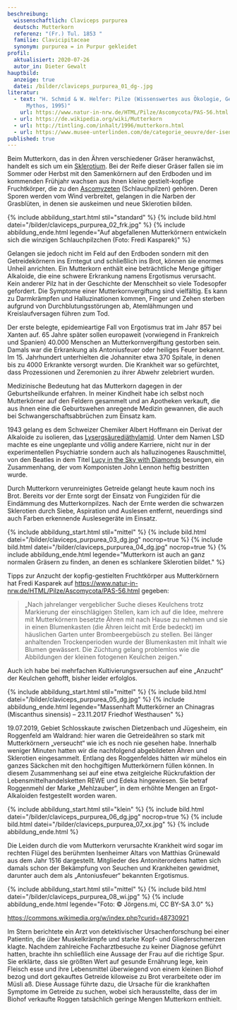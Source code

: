 ```yaml
---
beschreibung:
  wissenschaftlich: Claviceps purpurea
  deutsch: Mutterkorn
  referenz: "(Fr.) Tul. 1853 "
  familie: Clavicipitaceae
  synonym: purpurea = in Purpur gekleidet
profil:
  aktualisiert: 2020-07-26
  autor_in: Dieter Gewalt
hauptbild:
  anzeige: true
  datei: /bilder/claviceps_purpurea_01_dg-.jpg
literatur:
  - text: "H. Schmid & W. Helfer: Pilze (Wissenswertes aus Ökologie, Geschichte und
      Mythos, 1995)"
    url: https://www.natur-in-nrw.de/HTML/Pilze/Ascomycota/PAS-56.html
  - url: https://de.wikipedia.org/wiki/Mutterkorn
  - url: http://tintling.com/inhalt/1996/mutterkorn.html
  - url: https://www.musee-unterlinden.com/de/categorie_oeuvre/der-isenheimer-altar/
published: true
---
```

Beim Mutterkorn, das in den Ähren verschiedener Gräser heranwächst, handelt es sich um ein [Sklerotium](Sklerotium "Glossar"). Bei der Reife dieser Gräser fallen sie im Sommer oder Herbst mit den Samenkörnern auf den Erdboden und im kommenden Frühjahr wachsen aus ihnen kleine gestielt-kopfige Fruchtkörper, die zu den [Ascomyzeten](Ascomyzeten "Glossar") (Schlauchpilzen) gehören. Deren Sporen werden vom Wind verbreitet, gelangen in die Narben der Grasblüten, in denen sie auskeimen und neue Sklerotien bilden.

{% include abbildung_start.html stil="standard" %}
{% include bild.html datei="/bilder/claviceps_purpurea_02_frk.jpg" %}
{% include abbildung_ende.html legende="Auf abgefallenen Mutterkörnern entwickeln sich die winzigen Schlauchpilzchen (Foto: Fredi Kasparek)" %}

Gelangen sie jedoch nicht im Feld auf den Erdboden sondern mit den Getreidekörnern ins Erntegut und schließlich ins Brot, können sie enormes Unheil anrichten. Ein Mutterkorn enthält eine beträchtliche Menge giftiger Alkaloide, die eine schwere Erkrankung namens Ergotismus verursacht. Kein anderer Pilz hat in der Geschichte der Menschheit so viele Todesopfer gefordert. Die Symptome einer Mutterkornvergiftung sind vielfältig. Es kann zu Darmkrämpfen und Halluzinationen kommen, Finger und Zehen sterben aufgrund von Durchblutungsstörungen ab, Atemlähmungen und Kreislaufversagen führen zum Tod.

Der erste belegte, epidemieartige Fall von Ergotismus trat im Jahr 857 bei Xanten auf. 65 Jahre später sollen europaweit (vorwiegend in Frankreich und Spanien) 40.000 Menschen an Mutterkornvergiftung gestorben sein. Damals war die Erkrankung als Antoniusfeuer oder heiliges Feuer bekannt. Im 15. Jahrhundert unterhielten die Johanniter etwa 370 Spitale, in denen bis zu 4000 Erkrankte versorgt wurden. Die Krankheit war so gefürchtet, dass Prozessionen und Zeremonien zu ihrer Abwehr zelebriert wurden.

Medizinische Bedeutung hat das Mutterkorn dagegen in der Geburtsheilkunde erfahren. In meiner Kindheit habe ich selbst noch Mutterkörner auf den Feldern gesammelt und an Apotheken verkauft, die aus ihnen eine die Geburtswehen anregende Medizin gewannen, die auch bei Schwangerschaftsabbrüchen zum Einsatz kam. 

1943 gelang es dem Schweizer Chemiker Albert Hoffmann ein Derivat der Alkaloide zu isolieren, das [Lysergsäurediäthylamid](https://www.chemie.de/lexikon/Lysergs%C3%A4urediethylamid.html). Unter dem Namen LSD machte es eine ungeplante und völlig andere Karriere, nicht nur in der experimentellen Psychiatrie sondern auch als halluzinogenes Rauschmittel, von den Beatles in dem Titel [Lucy in the Sky with Diamonds](https://de.wikipedia.org/wiki/Lucy_in_the_Sky_with_Diamonds) besungen, ein Zusammenhang, der vom Komponisten John Lennon heftig bestritten wurde.

Durch Mutterkorn verunreinigtes Getreide gelangt heute kaum noch ins Brot. Bereits vor der Ernte sorgt der Einsatz von Fungiziden für die Eindämmung des Mutterkornpilzes. Nach der Ernte werden die schwarzen Sklerotien durch Siebe, Aspiration und Auslesen entfernt, neuerdings sind auch Farben erkennende Auslesegeräte im Einsatz.

{% include abbildung_start.html stil="mittel" %}
{% include bild.html datei="/bilder/claviceps_purpurea_03_dg.jpg" nocrop=true %}
{% include bild.html datei="/bilder/claviceps_purpurea_04_dg.jpg" nocrop=true %}
{% include abbildung_ende.html legende="Mutterkorn ist auch an ganz normalen Gräsern zu finden, an denen es schlankere Sklerotien bildet." %}

Tipps zur Anzucht der kopfig-gestielten Fruchtkörper aus Mutterkörnern hat Fredi Kasparek auf <https://www.natur-in-nrw.de/HTML/Pilze/Ascomycota/PAS-56.html> gegeben: 

> „Nach jahrelanger vergeblicher Suche dieses Keulchens trotz Markierung der einschlägigen Stellen, kam ich auf die Idee, mehrere mit Mutterkörnern besetzte Ähren mit nach Hause zu nehmen und sie in einen Blumenkasten (die Ähren leicht mit Erde bedeckt) im häuslichen Garten unter Brombeergebüsch zu stellen. Bei länger anhaltenden Trockenperioden wurde der Blumenkasten mit Inhalt wie Blumen gewässert. Die Züchtung gelang problemlos wie die Abbildungen der kleinen fotogenen Keulchen zeigen.“

Auch ich habe bei mehrfachen Kultivierungsversuchen auf eine „Anzucht“ der Keulchen gehofft, bisher leider erfolglos.

{% include abbildung_start.html stil="mittel" %}
{% include bild.html datei="/bilder/claviceps_purpurea_05_dg.jpg" %}
{% include abbildung_ende.html legende="Massenhaft Mutterkörner an Chinagras (Miscanthus sinensis) – 23.11.2017 Friedhof Westhausen" %}

19.07.2019, Gebiet Schlosskaute zwischen Dietzenbach und Jügesheim,  ein Roggenfeld am Waldrand: hier waren die Getreideähren so stark mit Mutterkörnern „verseucht“ wie ich es noch nie gesehen habe. Innerhalb weniger Minuten hatten wir die nachfolgend abgebildeten Ähren und Sklerotien eingesammelt. Entlang des Roggenfeldes hätten wir mühelos ein ganzes Säckchen mit den hochgiftigen Mutterkörnern füllen können. In diesem Zusammenhang sei auf eine etwa zeitgleiche Rückrufaktion der Lebensmittelhandelsketten REWE und Edeka hingewiesen. Sie betraf Roggenmehl der Marke „Mehlzauber“, in dem erhöhte Mengen an Ergot-Alkaloiden festgestellt worden waren.

{% include abbildung_start.html stil="klein" %}
{% include bild.html datei="/bilder/claviceps_purpurea_06_dg.jpg" nocrop=true %}
{% include bild.html datei="/bilder/claviceps_purpurea_07_xx.jpg" %}
{% include abbildung_ende.html %}

Die Leiden durch die vom Mutterkorn verursachte Krankheit wird sogar im rechten Flügel des berühmten Isenheimer Altars von Matthias Grünewald aus dem Jahr 1516 dargestellt. Mitglieder des Antoniterordens hatten sich damals schon der Bekämpfung von Seuchen und Krankheiten gewidmet, darunter auch dem als „Antoniusfeuer“ bekannten Ergotismus.

{% include abbildung_start.html stil="mittel" %}
{% include bild.html datei="/bilder/claviceps_purpurea_08_wi.jpg" %}
{% include abbildung_ende.html legende="Foto: © Jörgens.mi, CC BY-SA 3.0" %}

<https://commons.wikimedia.org/w/index.php?curid=48730921>

Im Stern berichtete ein Arzt von detektivischer Ursachenforschung bei einer Patientin, die über Muskelkrämpfe und starke Kopf- und Gliederschmerzen klagte. Nachdem zahlreiche Facharztbesuche zu keiner Diagnose geführt hatten, brachte ihn schließlich eine Aussage der Frau auf die richtige Spur. Sie erklärte, dass sie größten Wert auf gesunde Ernährung lege, kein Fleisch esse und ihre Lebensmittel überwiegend von einem kleinen Biohof bezog und dort gekauftes Getreide kiloweise zu Brot verarbeitete oder im Müsli aß. Diese Aussage führte dazu, die Ursache für die krankhaften Symptome im Getreide zu suchen, wobei sich herausstellte, dass der im Biohof verkaufte Roggen tatsächlich geringe Mengen Mutterkorn enthielt.
